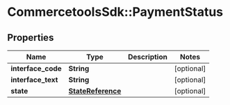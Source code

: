 # CommercetoolsSdk::PaymentStatus

## Properties
Name | Type | Description | Notes
------------ | ------------- | ------------- | -------------
**interface_code** | **String** |  | [optional] 
**interface_text** | **String** |  | [optional] 
**state** | [**StateReference**](StateReference.md) |  | [optional] 

